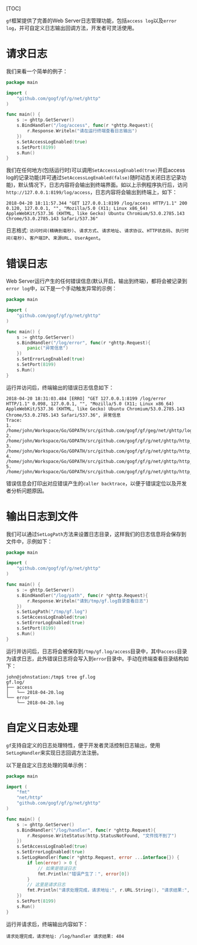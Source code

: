 
[TOC]

`gf`框架提供了完善的Web Server日志管理功能，包括```access log```以及```error log```，并可自定义日志输出回调方法，开发者可灵活使用。

# 请求日志

我们来看一个简单的例子：
```go
package main

import (
    "github.com/gogf/gf/g/net/ghttp"
)

func main() {
    s := ghttp.GetServer()
    s.BindHandler("/log/access", func(r *ghttp.Request){
        r.Response.Writeln("请在运行终端查看日志输出")
    })
    s.SetAccessLogEnabled(true)
    s.SetPort(8199)
    s.Run()
}
```

我们在任何地方(包括运行时)可以调用```SetAccessLogEnabled(true)```开启access log的记录功能(并可通过```SetAccessLogEnabled(false)```随时动态关闭日志记录功能)，默认情况下，日志内容将会输出到终端界面。如以上示例程序执行后，访问```http://127.0.0.1:8199/log/access```，日志内容将会输出到终端上，如下：
```shell
2018-04-20 18:11:57.344 "GET 127.0.0.1:8199 /log/access HTTP/1.1" 200 0.120, 127.0.0.1, "", "Mozilla/5.0 (X11; Linux x86_64) AppleWebKit/537.36 (KHTML, like Gecko) Ubuntu Chromium/53.0.2785.143 Chrome/53.0.2785.143 Safari/537.36"
```
日志格式: `访问时间(精确到毫秒)`、`请求方式`、`请求地址`、`请求协议`、`HTTP状态码`、`执行时间(毫秒)`、`客户端IP`、`来源URL`、`UserAgent`。

# 错误日志

Web Server运行产生的任何错误信息(默认开启，输出到终端)，都将会被记录到`error log`中，以下是一个手动触发异常的示例：

```go
package main

import (
    "github.com/gogf/gf/g/net/ghttp"
)

func main() {
    s := ghttp.GetServer()
    s.BindHandler("/log/error", func(r *ghttp.Request){
        panic("异常信息")
    })
    s.SetErrorLogEnabled(true)
    s.SetPort(8199)
    s.Run()
}
```

运行并访问后，终端输出的错误日志信息如下：
```shell
2018-04-20 18:31:03.484 [ERRO] "GET 127.0.0.1:8199 /log/error HTTP/1.1" 0.098, 127.0.0.1, "", "Mozilla/5.0 (X11; Linux x86_64) AppleWebKit/537.36 (KHTML, like Gecko) Ubuntu Chromium/53.0.2785.143 Chrome/53.0.2785.143 Safari/537.36", 异常信息
Trace:
1. /home/john/Workspace/Go/GOPATH/src/github.com/gogf/gf/geg/net/ghttp/log.go:10
2. /home/john/Workspace/Go/GOPATH/src/github.com/gogf/gf/g/net/ghttp/http_server_handler.go:83
3. /home/john/Workspace/Go/GOPATH/src/github.com/gogf/gf/g/net/ghttp/http_server_handler.go:52
4. /home/john/Workspace/Go/GOPATH/src/github.com/gogf/gf/g/net/ghttp/http_server_handler.go:25
5. /home/john/Workspace/Go/GOPATH/src/github.com/gogf/gf/g/net/ghttp/http_server.go:137
```
错误信息会打印出对应错误产生的```caller backtrace```，以便于错误定位以及开发者分析问题原因。


# 输出日志到文件

我们可以通过```SetLogPath```方法来设置日志目录，这样我们的日志信息将会保存到文件中，示例如下：

```go
package main

import (
    "github.com/gogf/gf/g/net/ghttp"
)

func main() {
    s := ghttp.GetServer()
    s.BindHandler("/log/path", func(r *ghttp.Request){
        r.Response.Writeln("请到/tmp/gf.log目录查看日志")
    })
    s.SetLogPath("/tmp/gf.log")
    s.SetAccessLogEnabled(true)
    s.SetErrorLogEnabled(true)
    s.SetPort(8199)
    s.Run()
}
```
运行并访问后，日志将会被保存到```/tmp/gf.log/access```目录中，其中```access```目录为请求日志，此外错误日志将会写入到```error```目录中。手动在终端查看目录结构如下：
```shell
john@johnstation:/tmp$ tree gf.log
gf.log/
├── access
│   └── 2018-04-20.log
└── error
    └── 2018-04-20.log
```




# 自定义日志处理

`gf`支持自定义的日志处理特性，便于开发者灵活控制日志输出，使用```SetLogHandler```来实现日志回调方法注册。

以下是自定义日志处理的简单示例：
```go
package main

import (
    "fmt"
    "net/http"
    "github.com/gogf/gf/g/net/ghttp"
)

func main() {
    s := ghttp.GetServer()
    s.BindHandler("/log/handler", func(r *ghttp.Request){
        r.Response.WriteStatus(http.StatusNotFound, "文件找不到了")
    })
    s.SetAccessLogEnabled(true)
    s.SetErrorLogEnabled(true)
    s.SetLogHandler(func(r *ghttp.Request, error ...interface{}) {
        if len(error) > 0 {
            // 如果是错误日志
            fmt.Println("错误产生了：", error[0])
        }
        // 这里是请求日志
        fmt.Println("请求处理完成，请求地址:", r.URL.String(), "请求结果:", r.Response.Status)
    })
    s.SetPort(8199)
    s.Run()
}
```

运行并请求后，终端输出内容如下：
```shell
请求处理完成，请求地址: /log/handler 请求结果: 404
```